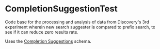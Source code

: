 # CompletionSuggestionTest

Code base for the processing and analysis of data from Discovery's 3rd experiment wherein new search suggester is compared to prefix search, to see if it can reduce zero results rate.

Uses the [Completion Suggestions](https://meta.wikimedia.org/wiki/Schema:CompletionSuggestions) schema.
